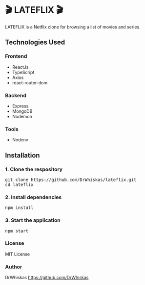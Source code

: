 # 🎬 LATEFLIX 🎬

LATEFLIX is a Netflix clone for browsing a list of movies and series.

## Technologies Used

### Frontend

- ReactJs
- TypeScript
- Axios
- react-router-dom

### Backend

- Express
- MongoDB
- Nodemon

### Tools
- Nodenv

## Installation
### 1. Clone the respository
<pre>
git clone https://github.com/DrWhiskas/lateflix.git
cd lateflix
</pre>
### 2. Install dependencies
<pre>
npm install
</pre>
### 3. Start the application
<pre>
npm start
</pre>


### License

MIT License

### Author
DrWhiskas
https://github.com/DrWhiskas

